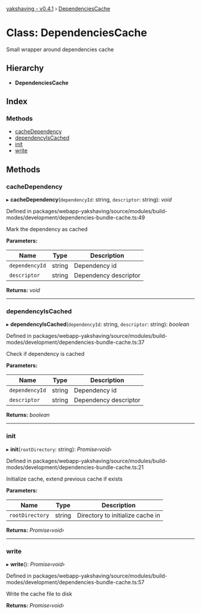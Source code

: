 [yakshaving - v0.4.1](../README.md) › [DependenciesCache](dependenciescache.md)

# Class: DependenciesCache

Small wrapper around dependencies cache

## Hierarchy

* **DependenciesCache**

## Index

### Methods

* [cacheDependency](dependenciescache.md#cachedependency)
* [dependencyIsCached](dependenciescache.md#dependencyiscached)
* [init](dependenciescache.md#init)
* [write](dependenciescache.md#write)

## Methods

###  cacheDependency

▸ **cacheDependency**(`dependencyId`: string, `descriptor`: string): *void*

Defined in packages/webapp-yakshaving/source/modules/build-modes/development/dependencies-bundle-cache.ts:49

Mark the dependency as cached

**Parameters:**

Name | Type | Description |
------ | ------ | ------ |
`dependencyId` | string | Dependency id |
`descriptor` | string | Dependency descriptor  |

**Returns:** *void*

___

###  dependencyIsCached

▸ **dependencyIsCached**(`dependencyId`: string, `descriptor`: string): *boolean*

Defined in packages/webapp-yakshaving/source/modules/build-modes/development/dependencies-bundle-cache.ts:37

Check if dependency is cached

**Parameters:**

Name | Type | Description |
------ | ------ | ------ |
`dependencyId` | string | Dependency id |
`descriptor` | string | Dependency descriptor  |

**Returns:** *boolean*

___

###  init

▸ **init**(`rootDirectory`: string): *Promise‹void›*

Defined in packages/webapp-yakshaving/source/modules/build-modes/development/dependencies-bundle-cache.ts:21

Initialize cache, extend previous cache if exists

**Parameters:**

Name | Type | Description |
------ | ------ | ------ |
`rootDirectory` | string | Directory to initialize cache in  |

**Returns:** *Promise‹void›*

___

###  write

▸ **write**(): *Promise‹void›*

Defined in packages/webapp-yakshaving/source/modules/build-modes/development/dependencies-bundle-cache.ts:57

Write the cache file to disk

**Returns:** *Promise‹void›*
